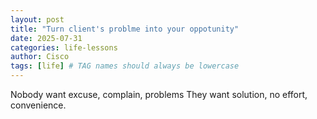 ```yaml
---
layout: post
title: "Turn client's problme into your oppotunity"
date: 2025-07-31
categories: life-lessons
author: Cisco
tags: [life] # TAG names should always be lowercase
---
```


Nobody want excuse, complain, problems
They want solution, no effort, convenience.
